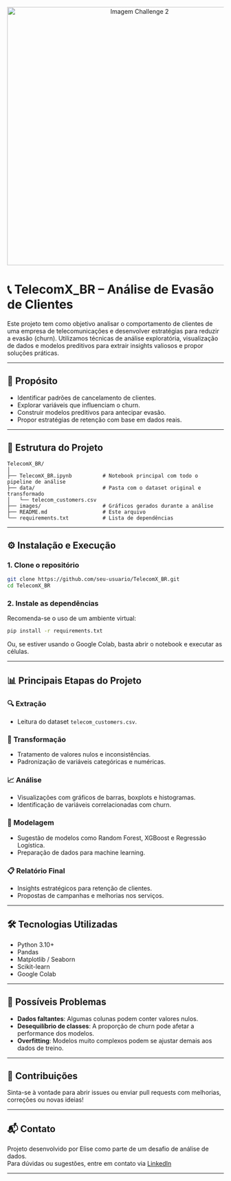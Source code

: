 <p align="center">
  <img src="challenge2/challenge_2.png" alt="Imagem Challenge 2" width="600"/>
</p>



# 📞 TelecomX_BR – Análise de Evasão de Clientes

Este projeto tem como objetivo analisar o comportamento de clientes de uma empresa de telecomunicações e desenvolver estratégias para reduzir a evasão (churn). Utilizamos técnicas de análise exploratória, visualização de dados e modelos preditivos para extrair insights valiosos e propor soluções práticas.

---

## 🧠 Propósito

- Identificar padrões de cancelamento de clientes.
- Explorar variáveis que influenciam o churn.
- Construir modelos preditivos para antecipar evasão.
- Propor estratégias de retenção com base em dados reais.

---

## 📁 Estrutura do Projeto

```text
TelecomX_BR/
│
├── TelecomX_BR.ipynb          # Notebook principal com todo o pipeline de análise
├── data/                      # Pasta com o dataset original e transformado
│   └── telecom_customers.csv
├── images/                    # Gráficos gerados durante a análise
├── README.md                  # Este arquivo
└── requirements.txt           # Lista de dependências
```

---

## ⚙️ Instalação e Execução

### 1. Clone o repositório

```bash
git clone https://github.com/seu-usuario/TelecomX_BR.git
cd TelecomX_BR
```

### 2. Instale as dependências

Recomenda-se o uso de um ambiente virtual:

```bash
pip install -r requirements.txt
```

Ou, se estiver usando o Google Colab, basta abrir o notebook e executar as células.

---

## 📊 Principais Etapas do Projeto

### 🔍 Extração
- Leitura do dataset `telecom_customers.csv`.

### 🧼 Transformação
- Tratamento de valores nulos e inconsistências.
- Padronização de variáveis categóricas e numéricas.

### 📈 Análise
- Visualizações com gráficos de barras, boxplots e histogramas.
- Identificação de variáveis correlacionadas com churn.

### 🤖 Modelagem
- Sugestão de modelos como Random Forest, XGBoost e Regressão Logística.
- Preparação de dados para machine learning.

### 📋 Relatório Final
- Insights estratégicos para retenção de clientes.
- Propostas de campanhas e melhorias nos serviços.

---

## 🛠️ Tecnologias Utilizadas

- Python 3.10+
- Pandas
- Matplotlib / Seaborn
- Scikit-learn
- Google Colab

---

## 🚨 Possíveis Problemas

- **Dados faltantes**: Algumas colunas podem conter valores nulos.
- **Desequilíbrio de classes**: A proporção de churn pode afetar a performance dos modelos.
- **Overfitting**: Modelos muito complexos podem se ajustar demais aos dados de treino.

---

## 🤝 Contribuições

Sinta-se à vontade para abrir issues ou enviar pull requests com melhorias, correções ou novas ideias!

---

## 📬 Contato

Projeto desenvolvido por Elise como parte de um desafio de análise de dados.  
Para dúvidas ou sugestões, entre em contato via [LinkedIn](https://www.linkedin.com/)

---
